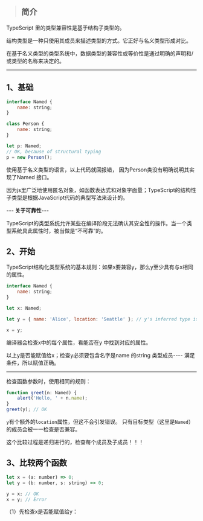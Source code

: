 > ## 简介

TypeScript 里的类型兼容性是基于结构子类型的。

结构类型是一种只使用其成员来描述类型的方式。它正好与名义类型形成对比。

在基于名义类型的类型系统中，数据类型的兼容性或等价性是通过明确的声明和/或类型的名称来决定的。

---

## 1、基础

```js
interface Named {
    name: string;
}

class Person {
    name: string;
}

let p: Named;
// OK, because of structural typing
p = new Person();
```

使用基于名义类型的语言，以上代码就回报错， 因为Person类没有明确说明其实现了Named 接口。

因为js里广泛地使用匿名对象，如函数表达式和对象字面量；TypeScript的结构性子类型是根据JavaScript代码的典型写法来设计的。

**--- 关于可靠性---**

TypeScript的类型系统允许某些在编译阶段无法确认其安全性的操作。当一个类型系统具此属性时，被当做是“不可靠”的。

## 2、开始

TypeScript结构化类型系统的基本规则：如果x要兼容y，那么y至少具有与x相同的属性。

```js
interface Named {
    name: string;
}

let x: Named;

let y = { name: 'Alice', location: 'Seattle' }; // y's inferred type is { name: string; location: string; }

x = y;
```

编译器会检查x中的每个属性，看能否在y 中找到对应的属性。

以上y是否能赋值给x；检查y必须要包含名字是name 的string 类型成员---- 满足条件，所以赋值正确。

--- 

检查函数参数时，使用相同的规则：

```js
function greet(n: Named) {
    alert('Hello, ' + n.name);
}
greet(y); // OK
```

`y`有个额外的`location`属性，但这不会引发错误。 只有目标类型（这里是`Named`）的成员会被一一检查是否兼容。

这个比较过程是递归进行的，检查每个成员及子成员！！！

## 3、比较两个函数

```js
let x = (a: number) => 0;
let y = (b: number, s: string) => 0;

y = x; // OK
x = y; // Error
```

（1）先检查x是否能赋值给y：

